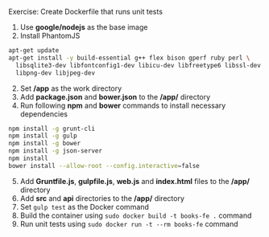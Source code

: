 Exercise: Create Dockerfile that runs unit tests

1. Use **google/nodejs** as the base image
2. Install PhantomJS
```bash
apt-get update
apt-get install -y build-essential g++ flex bison gperf ruby perl \
  libsqlite3-dev libfontconfig1-dev libicu-dev libfreetype6 libssl-dev \
  libpng-dev libjpeg-dev
```
2. Set **/app** as the work directory
3. Add **package.json** and **bower.json** to the **/app/** directory
4. Run following **npm** and **bower** commands to install necessary dependencies
```bash
npm install -g grunt-cli
npm install -g gulp
npm install -g bower
npm install -g json-server
npm install
bower install --allow-root --config.interactive=false
```
5. Add **Gruntfile.js**, **gulpfile.js**, **web.js** and **index.html** files to the **/app/** directory
6. Add **src** and **api** directories to the **/app/** directory
7. Set `gulp test` as the Docker command
8. Build the container using `sudo docker build -t books-fe .` command
9. Run unit tests using `sudo docker run -t --rm books-fe` command
